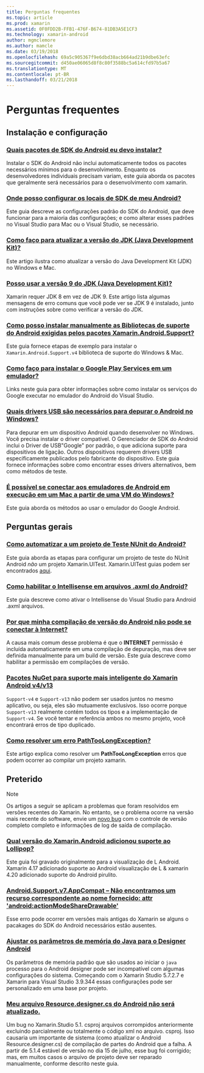 ```yaml
---
title: Perguntas frequentes
ms.topic: article
ms.prod: xamarin
ms.assetid: 0F0FDD2B-FFB1-476F-B674-81DB3A5E1CF3
ms.technology: xamarin-android
author: mgmclemore
ms.author: mamcle
ms.date: 03/19/2018
ms.openlocfilehash: 69a5c905367f9e6dbd38acb664ad21b9dbe63efc
ms.sourcegitcommit: d450ae06065d8f8c80f3588bc5a614cfd97b5a67
ms.translationtype: MT
ms.contentlocale: pt-BR
ms.lasthandoff: 03/21/2018
---
```

# <a name="frequently-asked-questions"></a>Perguntas frequentes

## <a name="installation--setup"></a>Instalação e configuração

### <a name="which-android-sdk-packages-should-i-installinstall-android-sdk-packagesmd"></a>[Quais pacotes de SDK do Android eu devo instalar?](install-android-sdk-packages.md)

Instalar o SDK do Android não inclui automaticamente todos os pacotes necessários mínimos para o desenvolvimento. Enquanto os desenvolvedores individuais precisam variam, este guia aborda os pacotes que geralmente será necessários para o desenvolvimento com xamarin.

### <a name="where-can-i-set-my-android-sdk-locationsandroid-sdk-locationmd"></a>[Onde posso configurar os locais de SDK de meu Android?](android-sdk-location.md)

Este guia descreve as configurações padrão do SDK do Android, que deve funcionar para a maioria das configurações; e como alterar esses padrões no Visual Studio para Mac ou o Visual Studio, se necessário.

### <a name="how-do-i-update-the-java-development-kit-jdk-versionupdate-jdkmd"></a>[Como faço para atualizar a versão do JDK (Java Development Kit)?](update-jdk.md)

Este artigo ilustra como atualizar a versão do Java Development Kit (JDK) no Windows e Mac.

### <a name="can-i-use-java-development-kit-jdk-version-9jdk9-errorsmd"></a>[Posso usar a versão 9 do JDK (Java Development Kit)?](jdk9-errors.md)

Xamarin requer JDK 8 em vez de JDK 9. Este artigo lista algumas mensagens de erro comuns que você pode ver se JDK 9 é instalado, junto com instruções sobre como verificar a versão do JDK.


### <a name="how-can-i-manually-install-the-android-support-libraries-required-by-the-xamarinandroidsupport-packagesinstall-android-support-librarymd"></a>[Como posso instalar manualmente as Bibliotecas de suporte do Android exigidas pelos pacotes Xamarin.Android.Support?](install-android-support-library.md)

Este guia fornece etapas de exemplo para instalar o `Xamarin.Android.Support.v4` biblioteca de suporte do Windows & Mac.

### <a name="how-do-i-install-google-play-services-in-an-emulatorinstall-gpsmd"></a>[Como faço para instalar o Google Play Services em um emulador?](install-gps.md)

Links neste guia para obter informações sobre como instalar os serviços do Google executar no emulador do Android do Visual Studio.

### <a name="what-usb-drivers-do-i-need-to-debug-android-on-windowsandroid-drivers-debug-windowsmd"></a>[Quais drivers USB são necessários para depurar o Android no Windows?](android-drivers-debug-windows.md)

Para depurar em um dispositivo Android quando desenvolver no Windows. Você precisa instalar o driver compatível. O Gerenciador de SDK do Android inclui o Driver de USB"Google" por padrão, o que adiciona suporte para dispositivos de ligação.
Outros dispositivos requerem drivers USB especificamente publicados pelo fabricante do dispositivo. Este guia fornece informações sobre como encontrar esses drivers alternativos, bem como métodos de teste.

### <a name="is-it-possible-to-connect-to-android-emulators-running-on-a-mac-from-a-windows-vmconnect-android-emulator-mac-windowsmd"></a>[É possível se conectar aos emuladores de Android em execução em um Mac a partir de uma VM do Windows?](connect-android-emulator-mac-windows.md)

Este guia aborda os métodos ao usar o emulador do Google Android.

## <a name="general-questions"></a>Perguntas gerais

### <a name="how-do-i-automate-an-android-nunit-test-projectautomate-android-nunit-testmd"></a>[Como automatizar a um projeto de Teste NUnit do Android?](automate-android-nunit-test.md)

Este guia aborda as etapas para configurar um projeto de teste do NUnit Android _não_ um projeto Xamarin.UITest. Xamarin.UITest guias podem ser encontrados [aqui](https://docs.microsoft.com/appcenter/test-cloud/preparing-for-upload/uitest).

### <a name="how-do-i-enable-intellisense-in-android-axml-filesenable-axml-intellisensemd"></a>[Como habilitar o Intellisense em arquivos .axml do Android?](enable-axml-intellisense.md)

Este guia descreve como ativar o Intellisense do Visual Studio para Android .axml arquivos.

### <a name="why-cant-my-android-release-build-connect-to-the-internetandroid-internetmd"></a>[Por que minha compilação de versão do Android não pode se conectar à Internet?](android-internet.md)

A causa mais comum desse problema é que o **INTERNET** permissão é incluída automaticamente em uma compilação de depuração, mas deve ser definida manualmente para um build de versão. Este guia descreve como habilitar a permissão em compilações de versão.

### <a name="smarter-xamarin-android-support-v4--v13-nuget-packagesandroid-support-v4v13-librariesmd"></a>[Pacotes NuGet para suporte mais inteligente do Xamarin Android v4/v13](android-support-v4v13-libraries.md)

`Support-v4` e `Support-v13` não podem ser usados juntos no mesmo aplicativo, ou seja, eles são mutuamente exclusivos. Isso ocorre porque `Support-v13` realmente contém todos os tipos e a implementação de `Support-v4`. Se você tentar e referência ambos no mesmo projeto, você encontrará erros de tipo duplicado.

### <a name="how-do-i-resolve-a-pathtoolongexception-errorpath-too-long-exceptionmd"></a>[Como resolver um erro PathTooLongException?](path-too-long-exception.md)

Este artigo explica como resolver um **PathTooLongException** erros que podem ocorrer ao compilar um projeto xamarin.



## <a name="deprecated"></a>Preterido

> [!NOTE]
> Os artigos a seguir se aplicam a problemas que foram resolvidos em versões recentes do Xamarin. No entanto, se o problema ocorre na versão mais recente do software, envie um [novo bug](~/cross-platform/troubleshooting/questions/howto-file-bug.md) com o controle de versão completo completo e informações de log de saída de compilação.

### <a name="what-version-of-xamarinandroid-added-lollipop-supportxa-lollipopmd"></a>[Qual versão do Xamarin.Android adicionou suporte ao Lollipop?](xa-lollipop.md)

Este guia foi gravado originalmente para a visualização de L Android. Xamarin 4.17 adicionado suporte ao Android visualização de L & xamarin 4.20 adicionado suporte do Android pirulito.

### <a name="androidsupportv7appcompat---no-resource-found-that-matches-the-given-name-attr-androidactionmodesharedrawablemissing-action-mode-share-drawablemd"></a>[Android.Support.v7.AppCompat – Não encontramos um recurso correspondente ao nome fornecido: attr 'android:actionModeShareDrawable'](missing-action-mode-share-drawable.md)

Esse erro pode ocorrer em versões mais antigas do Xamarin se alguns o pacakages do SDK do Android necessários estão ausentes.

### <a name="adjusting-java-memory-parameters-for-the-android-designerandroid-designer-java-memorymd"></a>[Ajustar os parâmetros de memória do Java para o Designer Android](android-designer-java-memory.md)

Os parâmetros de memória padrão que são usados ao iniciar o `java` processo para o Android designer pode ser incompatível com algumas configurações do sistema. Começando com o Xamarin Studio 5.7.2.7 e Xamarin para Visual Studio 3.9.344 essas configurações pode ser personalizado em uma base por projeto.

### <a name="my-android-resourcedesignercs-file-will-not-updateresource-designer-wont-updatemd"></a>[Meu arquivo Resource.designer.cs do Android não será atualizado.](resource-designer-wont-update.md)

Um bug no Xamarin.Studio 5.1. csproj arquivos corrompidos anteriormente excluindo parcialmente ou totalmente o código xml no arquivo. csproj. Isso causaria um importante de sistema (como atualizar o Android Resource.designer.cs) de compilação de partes do Android que a falha. A partir de 5.1.4 estável de versão no dia 15 de julho, esse bug foi corrigido; mas, em muitos casos o arquivo de projeto deve ser reparado manualmente, conforme descrito neste guia.



